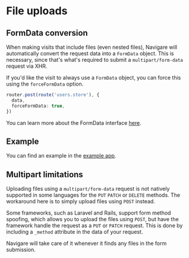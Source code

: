 # File uploads

## FormData conversion

When making visits that include files (even nested files), Navigare will automatically convert the request data into a `FormData` object. This is necessary, since that's what's required to submit a `multipart/form-data` request via XHR.

If you'd like the visit to always use a `FormData` object, you can force this using the `forceFormData` option.

```typescript
router.post(route('users.store'), {
  data,
  forceFormData: true,
})
```

You can learn more about the FormData interface [here](https://developer.mozilla.org/en-US/docs/Web/API/FormData).

## Example

You can find an example in the [example app](https://github.com/navigarejs/framework/tree/main/packages/example/resources/scripts/pages/users/Edit.vue).

## Multipart limitations

Uploading files using a `multipart/form-data` request is not natively supported in some languages for the `PUT` `PATCH` or `DELETE` methods. The workaround here is to simply upload files using `POST` instead.

Some frameworks, such as Laravel and Rails, support form method spoofing, which allows you to upload the files using `POST`, but have the framework handle the request as a `PUT` or `PATCH` request. This is done by including a `_method` attribute in the data of your request.

Navigare will take care of it whenever it finds any files in the form submission.
